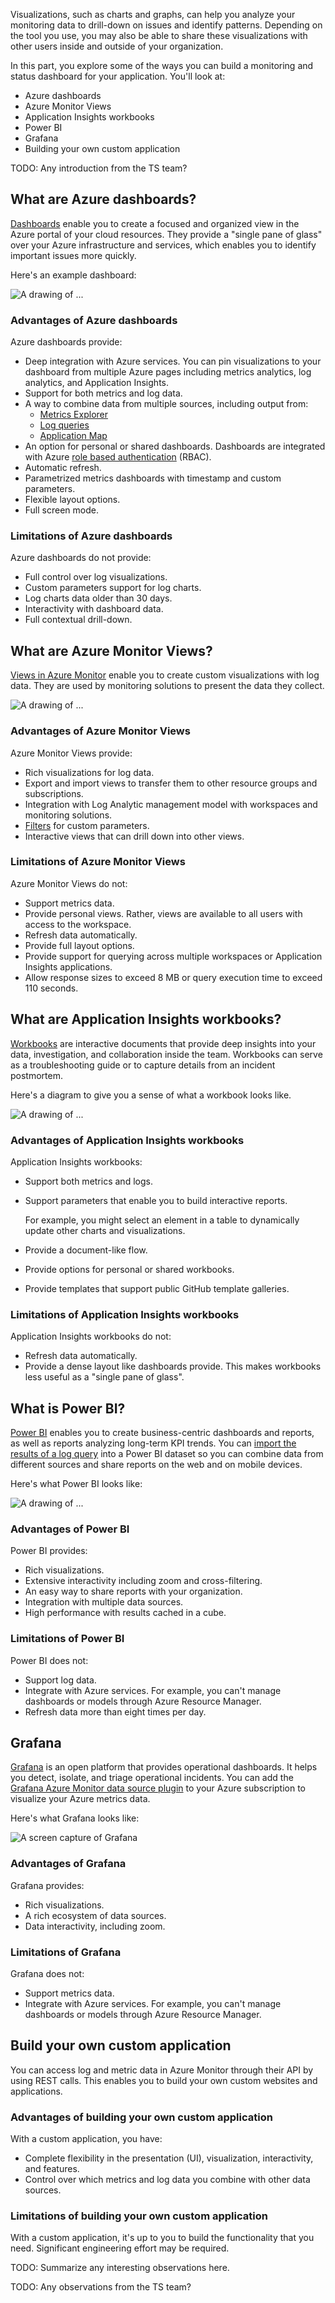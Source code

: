 Visualizations, such as charts and graphs, can help you analyze your monitoring data to drill-down on issues and identify patterns. Depending on the tool you use, you may also be able to share these visualizations with other users inside and outside of your organization.

In this part, you explore some of the ways you can build a monitoring and status dashboard for your application. You'll look at:

* Azure dashboards
* Azure Monitor Views
* Application Insights workbooks
* Power BI
* Grafana
* Building your own custom application

TODO: Any introduction from the TS team?

## What are Azure dashboards?

[Dashboards](https://docs.microsoft.com/azure/azure-portal/azure-portal-dashboards?azure-portal=true) enable you to create a focused and organized view in the Azure portal of your cloud resources. They provide a "single pane of glass" over your Azure infrastructure and services, which enables you to identify important issues more quickly.

Here's an example dashboard:

![A drawing of ...](../media/3-azure-dashboards.png)

### Advantages of Azure dashboards

Azure dashboards provide:

* Deep integration with Azure services. You can pin visualizations to your dashboard from multiple Azure pages including metrics analytics, log analytics, and Application Insights.
* Support for both metrics and log data.
* A way to combine data from multiple sources, including output from:
  * [Metrics Explorer](https://docs.microsoft.com/azure/azure-monitor/platform/metrics-charts?azure-portal=true)
  * [Log queries](https://docs.microsoft.com/azure/azure-monitor/log-query/log-query-overview?azure-portal=true)
  * [Application Map](https://docs.microsoft.com/azure/azure-monitor/app/app-map?azure-portal=true)
* An option for personal or shared dashboards. Dashboards are integrated with Azure [role based authentication](https://docs.microsoft.com/azure/role-based-access-control/overview?azure-portal=true) (RBAC).
* Automatic refresh.
* Parametrized metrics dashboards with timestamp and custom parameters.
* Flexible layout options.
* Full screen mode.

### Limitations of Azure dashboards

Azure dashboards do not provide:

* Full control over log visualizations.
* Custom parameters support for log charts.
* Log charts data older than 30 days.
* Interactivity with dashboard data.
* Full contextual drill-down.

## What are Azure Monitor Views?

[Views in Azure Monitor](https://docs.microsoft.com/azure/azure-monitor/platform/view-designer?azure-portal=true) enable you to create custom visualizations with log data. They are used by monitoring solutions to present the data they collect.

![A drawing of ...](../media/3-azure-monitor-views.png)

### Advantages of Azure Monitor Views

Azure Monitor Views provide:

* Rich visualizations for log data.
* Export and import views to transfer them to other resource groups and subscriptions.
* Integration with Log Analytic management model with workspaces and monitoring solutions.
* [Filters](https://docs.microsoft.com/azure/azure-monitor/platform/view-designer-filters?azure-portal=true) for custom parameters.
* Interactive views that can drill down into other views.

### Limitations of Azure Monitor Views

Azure Monitor Views do not:

* Support metrics data.
* Provide personal views. Rather, views are available to all users with access to the workspace.
* Refresh data automatically.
* Provide full layout options.
* Provide support for querying across multiple workspaces or Application Insights applications.
* Allow response sizes to exceed 8 MB or query execution time to exceed 110 seconds.

## What are Application Insights workbooks?

[Workbooks](https://docs.microsoft.com/azure/application-insights/app-insights-usage-workbooks?azure-portal=true) are interactive documents that provide deep insights into your data, investigation, and collaboration inside the team. Workbooks can serve as a troubleshooting guide or to capture details from an incident postmortem.

Here's a diagram to give you a sense of what a workbook looks like.

![A drawing of ...](../media/3-application-insights-workbooks.png)

### Advantages of Application Insights workbooks

Application Insights workbooks:

* Support both metrics and logs.
* Support parameters that enable you to build interactive reports.

    For example, you might select an element in a table to dynamically update other charts and visualizations.
* Provide a document-like flow.
* Provide options for personal or shared workbooks.
* Provide templates that support public GitHub template galleries.

### Limitations of Application Insights workbooks

Application Insights workbooks do not:

* Refresh data automatically.
* Provide a dense layout like dashboards provide. This makes workbooks less useful as a "single pane of glass".

## What is Power BI?

[Power BI](https://powerbi.microsoft.com/documentation/powerbi-service-get-started/?azure-portal=true) enables you to create business-centric dashboards and reports, as well as reports analyzing long-term KPI trends. You can [import the results of a log query](https://docs.microsoft.com/azure/log-analytics/log-analytics-powerbi?azure-portal=true) into a Power BI dataset so you can combine data from different sources and share reports on the web and on mobile devices.

Here's what Power BI looks like:

![A drawing of ...](../media/3-power-bi.png)

### Advantages of Power BI

Power BI provides:

* Rich visualizations.
* Extensive interactivity including zoom and cross-filtering.
* An easy way to share reports with your organization.
* Integration with multiple data sources.
* High performance with results cached in a cube.

### Limitations of Power BI

Power BI does not:

* Support log data.
* Integrate with Azure services. For example, you can't manage dashboards or models through Azure Resource Manager.
* Refresh data more than eight times per day.

## Grafana

[Grafana](https://grafana.com/?azure-portal=true) is an open platform that provides operational dashboards. It helps you detect, isolate, and triage operational incidents. You can add the [Grafana Azure Monitor data source plugin](https://docs.microsoft.com/azure/azure-monitor/platform/grafana-plugin?azure-portal=true) to your Azure subscription to visualize your Azure metrics data.

Here's what Grafana looks like:

![A screen capture of Grafana](../media/3-graphana.png)

### Advantages of Grafana

Grafana provides:

* Rich visualizations.
* A rich ecosystem of data sources.
* Data interactivity, including zoom.

### Limitations of Grafana

Grafana does not:

* Support metrics data.
* Integrate with Azure services. For example, you can't manage dashboards or models through Azure Resource Manager.

## Build your own custom application

You can access log and metric data in Azure Monitor through their API by using REST calls. This enables you to build your own custom websites and applications.

### Advantages of building your own custom application

With a custom application, you have:

* Complete flexibility in the presentation (UI), visualization, interactivity, and features.
* Control over which metrics and log data you combine with other data sources.

### Limitations of building your own custom application

With a custom application, it's up to you to build the functionality that you need. Significant engineering effort may be required.

TODO: Summarize any interesting observations here.

TODO: Any observations from the TS team?